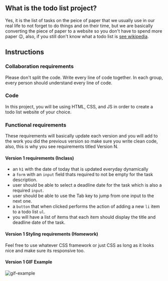## What is the todo list project?

Yes, it is the list of tasks on the peice of paper that we usually use in our real life to not forget to do things and on their time, but we are basically converting the piece of paper to a website so you don't have to spend more paper 😉, also, if you still don't know what a todo list is [see wikipedia](https://en.wiktionary.org/wiki/to-do_list).

## Instructions

### Collaboration requirements

Please don't split the code. Write every line of code together. In each group, every person should understand every line of code.

### Code

In this project, you will be using HTML, CSS, and JS in order to create a todo list website of your choice.

### Functional requirements

These requirements will basically update each version and you will add to the work you did the previous version so make sure you write clean code, also, this is why you see requirements titled Version N.

#### Version 1 requirements (Inclass)

- an `h1` with the date of today that is updated everyday dynamically
- a `form` with an `input` field thats required to not be empty for the task description.
- user should be able to select a deadline date for the task which is also a required `input`.
- user should be able to use the Tab key to jump from one input to the next one.
- a `button` that when clicked performs the action of adding a new `li` item to a todo list `ul`.
- you will have a list of items that each item should display the title and deadline date of the task.

#### Version 1 Styling requirements (Homework)

Feel free to use whatever CSS framework or just CSS as long as it looks nice and make sure its responsive too.

#### Version 1 GIF Example

![gif-example](https://raw.githubusercontent.com/ReCoded-Org/bootcamp-iraq-2020apr-todo-list-project/master/Example.gif)
